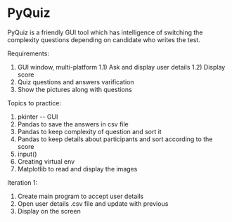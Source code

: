 # PyQuiz
PyQuiz is a friendly GUI tool which has intelligence of switching the complexity questions depending on candidate who writes the test.


Requirements:
1) GUI window, multi-platform
    1.1) Ask and display user details
    1.2) Display score
2) Quiz questions and answers varification
3) Show the pictures along with questions


Topics to practice:
1) pkinter -- GUI
2) Pandas to save the answers in csv file
3) Pandas to keep complexity of question and sort it
4) Pandas to keep details about participants and sort according to the score
5) input()
6) Creating virtual env
7) Matplotlib to read and display the images

Iteration 1:
1) Create main program to accept user details
2) Open user details .csv file and update with previous
3) Display on the screen

